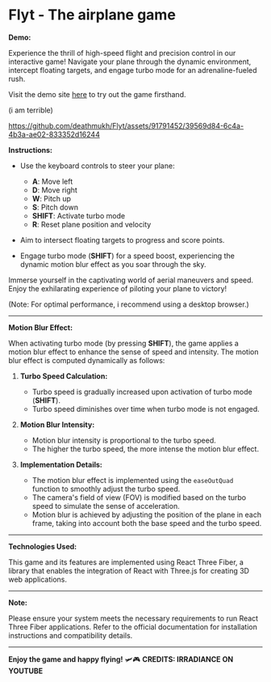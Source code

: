 # Flyt - The airplane game
**Demo:**

Experience the thrill of high-speed flight and precision control in our interactive game! Navigate your plane through the dynamic environment, intercept floating targets, and engage turbo mode for an adrenaline-fueled rush. 

Visit the demo site [here](https://flyt-beta.vercel.app/) to try out the game firsthand.


(i am terrible)

https://github.com/deathmukh/Flyt/assets/91791452/39569d84-6c4a-4b3a-ae02-833352d16244


**Instructions:**

- Use the keyboard controls to steer your plane:
  - **A**: Move left
  - **D**: Move right
  - **W**: Pitch up
  - **S**: Pitch down
  - **SHIFT**: Activate turbo mode
  - **R**: Reset plane position and velocity

- Aim to intersect floating targets to progress and score points.
- Engage turbo mode (**SHIFT**) for a speed boost, experiencing the dynamic motion blur effect as you soar through the sky.

Immerse yourself in the captivating world of aerial maneuvers and speed. Enjoy the exhilarating experience of piloting your plane to victory!

(Note: For optimal performance, i recommend using a desktop browser.)

---

**Motion Blur Effect:**

When activating turbo mode (by pressing **SHIFT**), the game applies a motion blur effect to enhance the sense of speed and intensity. The motion blur effect is computed dynamically as follows:

1. **Turbo Speed Calculation:**
   - Turbo speed is gradually increased upon activation of turbo mode (**SHIFT**).
   - Turbo speed diminishes over time when turbo mode is not engaged.

2. **Motion Blur Intensity:**
   - Motion blur intensity is proportional to the turbo speed.
   - The higher the turbo speed, the more intense the motion blur effect.

3. **Implementation Details:**
   - The motion blur effect is implemented using the `easeOutQuad` function to smoothly adjust the turbo speed.
   - The camera's field of view (FOV) is modified based on the turbo speed to simulate the sense of acceleration.
   - Motion blur is achieved by adjusting the position of the plane in each frame, taking into account both the base speed and the turbo speed.

---

**Technologies Used:**

This game and its features are implemented using React Three Fiber, a library that enables the integration of React with Three.js for creating 3D web applications.

---

**Note:**

Please ensure your system meets the necessary requirements to run React Three Fiber applications. Refer to the official documentation for installation instructions and compatibility details.

---

**Enjoy the game and happy flying!** 🛩️🎮
**CREDITS: IRRADIANCE ON YOUTUBE**
